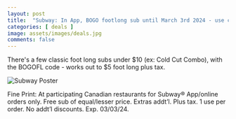 ```yaml
---
layout: post
title:  "Subway: In App, BOGO footlong sub until March 3rd 2024 - use code BOGOFL"
categories: [ deals ]
image: assets/images/deals.jpg
comments: false
---
```


There's a few classic foot long subs under $10 (ex: Cold Cut Combo), with the BOGOFL code - works out to $5 foot long plus tax.


![Subway Poster](https://www.subway.com/en-ca/-/media/northamerica/Canada/HomePageLogOut/2024/W1/FWH/HP_FWH_DMB_Subway_W1_DigitalAccelerator_EN_505x485.png)


Fine Print:
At participating Canadian restaurants for Subway® App/online orders only. Free sub of equal/lesser price. Extras addt’l. Plus tax. 1 use per order. No addt’l discounts. Exp. 03/03/24.